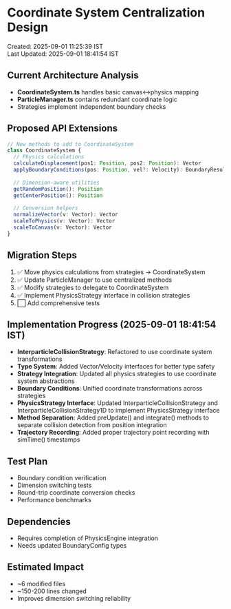 # Coordinate System Centralization Design

Created: 2025-09-01 11:25:39 IST  
Last Updated: 2025-09-01 18:41:54 IST

## Current Architecture Analysis
- **CoordinateSystem.ts** handles basic canvas↔physics mapping
- **ParticleManager.ts** contains redundant coordinate logic
- Strategies implement independent boundary checks

## Proposed API Extensions
```typescript
// New methods to add to CoordinateSystem
class CoordinateSystem {
  // Physics calculations
  calculateDisplacement(pos1: Position, pos2: Position): Vector
  applyBoundaryConditions(pos: Position, vel?: Velocity): BoundaryResult
  
  // Dimension-aware utilities
  getRandomPosition(): Position
  getCenterPosition(): Position
  
  // Conversion helpers
  normalizeVector(v: Vector): Vector
  scaleToPhysics(v: Vector): Vector
  scaleToCanvas(v: Vector): Vector
}
```

## Migration Steps
1. ✅ Move physics calculations from strategies → CoordinateSystem
2. ✅ Update ParticleManager to use centralized methods  
3. ✅ Modify strategies to delegate to CoordinateSystem
4. ✅ Implement PhysicsStrategy interface in collision strategies
5. ⬜ Add comprehensive tests

## Implementation Progress (2025-09-01 18:41:54 IST)
- **InterparticleCollisionStrategy**: Refactored to use coordinate system transformations
- **Type System**: Added Vector/Velocity interfaces for better type safety
- **Strategy Integration**: Updated all physics strategies to use coordinate system abstractions
- **Boundary Conditions**: Unified coordinate transformations across strategies
- **PhysicsStrategy Interface**: Updated InterparticleCollisionStrategy and InterparticleCollisionStrategy1D to implement PhysicsStrategy interface
- **Method Separation**: Added preUpdate() and integrate() methods to separate collision detection from position integration
- **Trajectory Recording**: Added proper trajectory point recording with simTime() timestamps

## Test Plan
- Boundary condition verification
- Dimension switching tests
- Round-trip coordinate conversion checks
- Performance benchmarks

## Dependencies
- Requires completion of PhysicsEngine integration
- Needs updated BoundaryConfig types

## Estimated Impact
- ~6 modified files
- ~150-200 lines changed
- Improves dimension switching reliability
